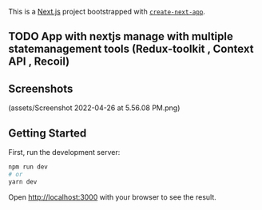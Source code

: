 This is a [Next.js](https://nextjs.org/) project bootstrapped with [`create-next-app`](https://github.com/vercel/next.js/tree/canary/packages/create-next-app).


## TODO App with nextjs manage with multiple statemanagement tools (Redux-toolkit , Context API , Recoil)


## Screenshots

(assets/Screenshot 2022-04-26 at 5.56.08 PM.png)


## Getting Started

First, run the development server:

```bash
npm run dev
# or
yarn dev
```

Open [http://localhost:3000](http://localhost:3000) with your browser to see the result.


